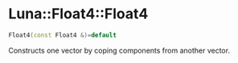 # Luna::Float4::Float4

```c++
Float4(const Float4 &)=default
```

Constructs one vector by coping components from another vector. 

